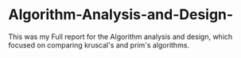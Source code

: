# Algorithm-Analysis-and-Design-

This was my Full report for the Algorithm analysis and design, which focused on comparing kruscal's and prim's algorithms.

